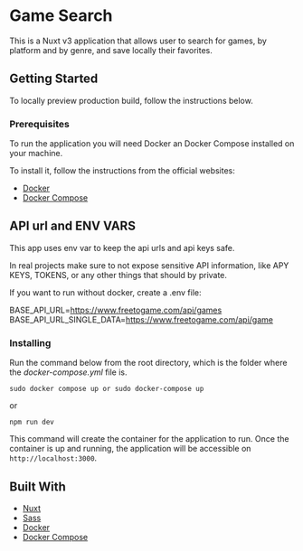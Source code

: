 # Game Search

This is a Nuxt v3 application that allows user to search for games, by platform and by genre, and save locally their favorites.

## Getting Started

To locally preview production build, follow the instructions below.

### Prerequisites

To run the application you will need Docker an Docker Compose installed on your machine.

To install it, follow the instructions from the official websites:

* [Docker](https://docs.docker.com/install/)
* [Docker Compose](https://docs.docker.com/compose/install)


## API url and ENV VARS
This app uses env var to keep the api urls and api keys safe.

In real projects make sure to not expose sensitive API information, like APY KEYS, TOKENS, or any other things that should by private.

If you want to run without docker, create a .env file:

BASE_API_URL=https://www.freetogame.com/api/games
BASE_API_URL_SINGLE_DATA=https://www.freetogame.com/api/game

### Installing

Run the command below from the root directory, which is the folder where the *docker-compose.yml* file is.

```
sudo docker compose up or sudo docker-compose up
```
or

```
npm run dev
```


This command will create the container for the application to run.
Once the container is up and running, the application will be accessible on ```http://localhost:3000```.

## Built With
* [Nuxt](https://nuxt.com/)
* [Sass](https://sass-lang.com/)
* [Docker](https://docs.docker.com/)
* [Docker Compose](https://docs.docker.com/compose/)
